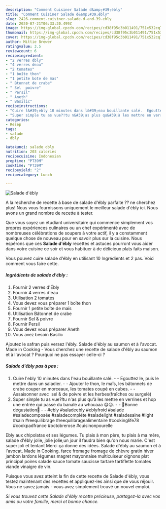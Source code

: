 ```yaml
---
description: "Comment Cuisiner Salade d&amp;#39;ébly"
title: "Comment Cuisiner Salade d&amp;#39;ébly"
slug: 2426-comment-cuisiner-salade-d-and-39-ebly
date: 2020-07-21T06:33:20.499Z
image: https://img-global.cpcdn.com/recipes/cd38f95c3b011491/751x532cq70/salade-debly-photo-principale-de-la-recette.jpg
thumbnail: https://img-global.cpcdn.com/recipes/cd38f95c3b011491/751x532cq70/salade-debly-photo-principale-de-la-recette.jpg
cover: https://img-global.cpcdn.com/recipes/cd38f95c3b011491/751x532cq70/salade-debly-photo-principale-de-la-recette.jpg
author: Mittie Brewer
ratingvalue: 3.5
reviewcount: 6
recipeingredient:
- "2 verres dbly"
- "4 verres deau"
- "2 tomates"
- "1 boîte thon"
- "1 petite bote de mas"
- " Btonnet de crabe"
- " Sel  poivre"
- " Persil"
- " Aneth"
- " Basilic"
recipeinstructions:
- "Cuire l&#39;ebly 10 minutes dans l&#39;eau bouillante salé.  Egouttez le, puis le mettre dans un saladier.   Ajouter le thon, le maïs, les bâtonnets de crabe couper en morceaux, les tomates coupé en cubes.  Assaisonner avec  sel &amp; de poivre et les herbes(fraîches ou surgelé)"
- "Super simple tu as vue?!tu n&#39;as plus qu&#39;à les mettre en verrines et hop une entrée qui passe du banale au whouaaa 😋😉.  🌸Bonne dégustation🌸  #ebly #saladeebly #eblyfroid #salade #saladecomposée #saladecomplète #saladelight #saladesaine #light #sain #reequilibrage #reequilibragealimentaire #cookinglife78 #cookpadfrance #octobrerose #cuisinonpourelle"
categories:
- Resep
tags:
- salade
- dbly

katakunci: salade dbly 
nutrition: 203 calories
recipecuisine: Indonesian
preptime: "PT39M"
cooktime: "PT39M"
recipeyield: "2"
recipecategory: Lunch

---
```



![Salade d&#39;ébly](https://img-global.cpcdn.com/recipes/cd38f95c3b011491/751x532cq70/salade-debly-photo-principale-de-la-recette.jpg)

A la recherche de recette à base de salade d&#39;ébly parfaite ?? ne cherchez plus! Nous vous fournissons uniquement le meilleur salade d&#39;ébly ici. Nous avons un grand nombre de recette à tester.

Que vous soyez un étudiant universitaire qui commence simplement vos propres expériences culinaires ou un chef expérimenté avec de nombreuses célébrations de soupers à votre actif, il y a constamment quelque chose de nouveau pour en savoir plus sur la cuisine. Nous espérons que ces <strong> Salade d&#39;ébly </strong> recettes et astuces pourront vous aider dans votre cuisine ce soir et vous habituer à de délicieux plats faits maison.

<!--inarticleads1-->

Vous pouvez cuire salade d&#39;ébly en utilisant 10 Ingrédients et 2 pas. Voici comment vous faire cette.

##### Ingrédients de salade d&#39;ébly :

1. Fournir 2 verres d&#39;Ébly
1. Fournir 4 verres d&#39;eau
1. Utilisation 2 tomates
1. Vous devez vous préparer 1 boîte thon
1. Fournir 1 petite boîte de maïs
1. Utilisation  Bâtonnet de crabe
1. Fournir  Sel &amp; poivre
1. Fournir  Persil
1. Vous devez vous préparer  Aneth
1. Vous avez besoin  Basilic


Ajoutez le safran puis versez l&#39;ébly. Salade d&#39;ébly au saumon et à l&#39;avocat. Made in Cooking - Vous cherchez une recette de salade d&#39;ébly au saumon et à l&#39;avocat ? Pourquoi ne pas essayer celle-ci ? 

<!--inarticleads2-->

##### Salade d&#39;ébly pas à pas :

1. Cuire l&#39;ebly 10 minutes dans l&#39;eau bouillante salé. -  - Egouttez le, puis le mettre dans un saladier.  -  - Ajouter le thon, le maïs, les bâtonnets de crabe couper en morceaux, les tomates coupé en cubes. -  - Assaisonner avec  sel &amp; de poivre et les herbes(fraîches ou surgelé)
1. Super simple tu as vue?!tu n&#39;as plus qu&#39;à les mettre en verrines et hop une entrée qui passe du banale au whouaaa 😋😉. -  - 🌸Bonne dégustation🌸 -  - #ebly #saladeebly #eblyfroid #salade #saladecomposée #saladecomplète #saladelight #saladesaine #light #sain #reequilibrage #reequilibragealimentaire #cookinglife78 #cookpadfrance #octobrerose #cuisinonpourelle


Ebly aux chipolatas et ses légumes. Tu plais à mon père, tu plais à ma mère, salade d&#39;ébly jolie, jolie jolie,un jour il faudra bien qu&#39;on nous marie. C&#39;est super joli et tentant Merci ça donne des idées. Salade d&#39;ébly au saumon et à l&#39;avocat. Made in Cooking. farce fromage fromage de chèvre gratin hiver jambon lardons légumes magret mayonnaise multicuiseur oignons plat principal poires salade sauce tomate saucisse tartare tartiflette tomates viande vinaigre de vin. 

<!--inarticleads1-->

<p>
Puisque vous avez atteint la fin de cette recette de Salade d&#39;ébly, vous testez maintenant des recettes et appliquez-les ainsi que de vous réjouir. Vous ne savez jamais - vous avez simplement trouvé un nouvel emploi.
</p>

<p>
<i>Si vous trouvez cette Salade d&#39;ébly recette précieuse, partagez-la avec vos amis ou votre famille, merci et bonne chance.</i>
</p>
